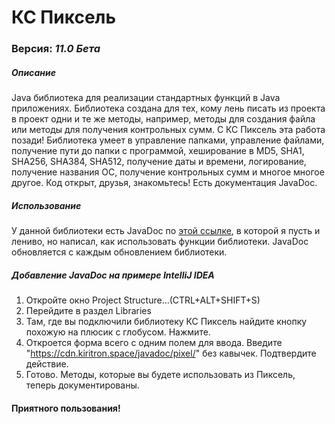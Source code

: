 # КС Пиксель

### Версия: _11.0 Бета_
##### Описание
Java библиотека для реализации стандартных функций в Java приложениях. Библиотека создана для тех, кому лень писать из проекта в проект одни и те же методы, например, методы для создания файла или методы для получения контрольных сумм. С КС Пиксель эта работа позади! Библиотека умеет в управление папками, управление файлами, получение пути до папки с программой, хеширование в MD5, SHA1, SHA256, SHA384, SHA512, получение даты и времени, логирование, получение названия ОС, получение контрольных сумм и многое многое другое. Код открыт, друзья, знакомьтесь! Есть документация JavaDoc.

##### Использование
У данной библиотеки есть JavaDoc по [этой ссылке](https://cdn.kiritron.space/javadoc/pixel/), в которой я пусть и лениво, но написал, как использовать функции библиотеки. JavaDoc обновляется с каждым обновлением библиотеки.

##### Добавление JavaDoc на примере IntelliJ IDEA
1. Откройте окно Project Structure...(CTRL+ALT+SHIFT+S)
2. Перейдите в раздел Libraries
3. Там, где вы подключили библиотеку КС Пиксель найдите кнопку похожую на плюсик с глобусом. Нажмите.
4. Откроется форма всего с одним полем для ввода. Введите "https://cdn.kiritron.space/javadoc/pixel/" без кавычек. Подтвердите действие.
5. Готово. Методы, которые вы будете использовать из Пиксель, теперь документированы.

#### Приятного пользования!
